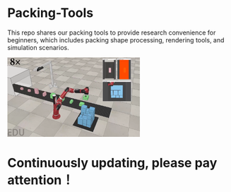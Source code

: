 # Packing-Tools
This repo shares our packing tools to provide research convenience for beginners, which includes packing shape processing, rendering tools, and simulation scenarios.

<img src="vrep-simulation-scene/images/packing.png" alt="Online packing" width="300" height="180">


# Continuously updating, please pay attention！
